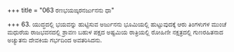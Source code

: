 +++
title = "063 ರಣಭಯಙ್ಕರನರ್ಜುನನು ಧಾ"

+++
63. ಯುದ್ಧದಲ್ಲಿ ಭಯವನ್ನು ಹುಟ್ಟಿಸುವ ಅರ್ಜುನನು ಭೂಮಿಯಲ್ಲಿ ಹುಟ್ಟುವುದಕ್ಕೆ ಆರು ತಿಂಗಳುಗಳ ಮುಂಚೆ ಮಧುರೆಯ ರಾಜಭವನದಲ್ಲಿ ಶ್ರಾವಣ ಬಹುಳ ಪಕ್ಷದ ಅಷ್ಟಮಿಯ ರಾತ್ರಿಯಲ್ಲಿ ರೋಹಿಣೀ ನಕ್ಷತ್ರದಲ್ಲಿ ಗುಣರಹಿತನಾದ ಅಚ್ಯುತನು ದೇವಕಿಯ ಗರ್ಭದಿಂದ ಅವತರಿಸಿದನು.